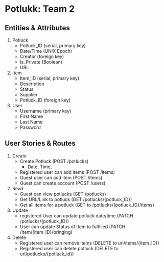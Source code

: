 # Potlukk: Team 2
## Entities & Attributes
1. Potluck
   * Potluck_ID (serial, primary key)
   * Date/Time (UNIX Epoch)
   * Creator (foreign key)
   * Is_Private (Boolean)
   * URL
2. Item
   * Item_ID (serial, primary key)
   * Description
   * Status
   * Supplier 
   * Potluck_ID (foreign key)
3. User
   * Username (primary key)
   * First Name
   * Last Name
   * Password

## User Stories & Routes

1. Create
   * Create Potluck (POST /potlucks)
     - Date, Time, 
   * Registered user can add items (POST /items)
   * Guest user can add item (POST /items)
   * Guest can create account (POST /users)
2. Read
   * Guest can view potlucks (GET /potlucks)
   * Get URL/Link to potluck (GET /potlucks/{potluck_ID})
   * Get all items for a potluck (GET to /potlucks/{potluck_ID}/items)
3. Update
   * registered User can update potluck date/time (PATCH /potlucks/{potluck_ID})
   * User can update Status of Item to fulfilled (PATCH /item/{item_ID}/bringing)
4. Delete
   * Registered user can remove items (DELETE to url/items/{item_ID})
   * Registered user can delete potluck (DELETE to url/potlucks/{potluck_id})